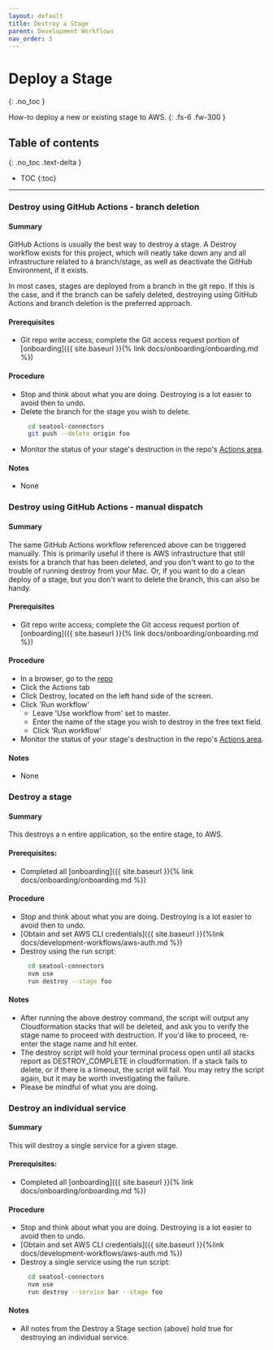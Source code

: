 ```yaml
---
layout: default
title: Destroy a Stage
parent: Development Workflows
nav_order: 3
---
```


# Deploy a Stage
{: .no_toc }

How-to deploy a new or existing stage to AWS.
{: .fs-6 .fw-300 }

## Table of contents
{: .no_toc .text-delta }

- TOC
{:toc}

---

### Destroy using GitHub Actions - branch deletion

#### Summary
GitHub Actions is usually the best way to destroy a stage.  A Destroy workflow exists for this project, which will neatly take down any and all infrastructure related to a branch/stage, as well as deactivate the GitHub Environment, if it exists.  

In most cases, stages are deployed from a branch in the git repo.  If this is the case, and if the branch can be safely deleted, destroying using GitHub Actions and branch deletion is the preferred approach.

#### Prerequisites
- Git repo write access; complete the Git access request portion of [onboarding]({{ site.baseurl }}{% link docs/onboarding/onboarding.md %})

#### Procedure
- Stop and think about what you are doing.  Destroying is a lot easier to avoid then to undo.
- Delete the branch for the stage you wish to delete.
  ```bash
    cd seatool-connectors
    git push --delete origin foo
  ```
- Monitor the status of your stage's destruction in the repo's [Actions area](https://github.com/cmsgov/seatool-connectors/actions).

#### Notes
- None

### Destroy using GitHub Actions - manual dispatch

#### Summary
The same GitHub Actions workflow referenced above can be triggered manually.  This is primarily useful if there is AWS infrastructure that still exists for a branch that has been deleted, and you don't want to go to the trouble of running destroy from your Mac.  Or, if you want to do a clean deploy of a stage, but you don't want to delete the branch, this can also be handy.

#### Prerequisites
- Git repo write access; complete the Git access request portion of [onboarding]({{ site.baseurl }}{% link docs/onboarding/onboarding.md %})

#### Procedure
- In a browser, go to the [repo](https://github.com/cmsgov/seatool-connectors)
- Click the Actions tab
- Click Destroy, located on the left hand side of the screen.
- Click 'Run workflow'
  - Leave 'Use workflow from' set to master.
  - Enter the name of the stage you wish to destroy in the free text field. 
  - Click 'Run workflow'
- Monitor the status of your stage's destruction in the repo's [Actions area](https://github.com/cmsgov/seatool-connectors/actions).

#### Notes
- None

### Destroy a stage

#### Summary
This destroys a n entire application, so the entire stage, to AWS.

#### Prerequisites:
- Completed all [onboarding]({{ site.baseurl }}{% link docs/onboarding/onboarding.md %})

#### Procedure
- Stop and think about what you are doing.  Destroying is a lot easier to avoid then to undo.
- [Obtain and set AWS CLI credentials]({{ site.baseurl }}{%link docs/development-workflows/aws-auth.md %})
- Destroy using the run script:
  ```bash
    cd seatool-connectors
    nvm use
    run destroy --stage foo
  ```

#### Notes
- After running the above destroy command, the script will output any Cloudformation stacks that will be deleted, and ask you to verify the stage name to proceed with destruction.  If you'd like to proceed, re-enter the stage name and hit enter.
- The destroy script will hold your terminal process open until all stacks report as DESTROY_COMPLETE in cloudformation.  If a stack fails to delete, or if there is a timeout, the script will fail.  You may retry the script again, but it may be worth investigating the failure.
- Please be mindful of what you are doing.

### Destroy an individual service

#### Summary

This will destroy a single service for a given stage.

#### Prerequisites:
- Completed all [onboarding]({{ site.baseurl }}{% link docs/onboarding/onboarding.md %})

#### Procedure
- Stop and think about what you are doing.  Destroying is a lot easier to avoid then to undo.
- [Obtain and set AWS CLI credentials]({{ site.baseurl }}{%link docs/development-workflows/aws-auth.md %})
- Destroy a single service using the run script:
  ```bash
    cd seatool-connectors
    nvm use
    run destroy --service bar --stage foo
  ```

#### Notes
- All notes from the Destroy a Stage section (above) hold true for destroying an individual service.
